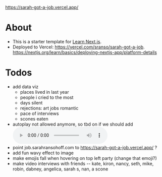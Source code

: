 https://sarah-got-a-job.vercel.app/

# About

- This is a starter template for [Learn Next.js](https://nextjs.org/learn).
- Deployed to Vercel: https://vercel.com/sranso/sarah-got-a-job. https://nextjs.org/learn/basics/deploying-nextjs-app/platform-details

# Todos

- add data viz
  - places lived in last year
  - people i cried to the most
  - days silent
  - rejections: art jobs romantic
  - pace of interviews
  - scones eaten
- autoplay not allowed anymore, so tbd on if we should add <audio src="/Goo_Goo_Dolls_Iris.mp3" controls autoPlay />
- point job.sarahransohoff.com to https://sarah-got-a-job.vercel.app/ ?
- add fun wavy effect to image
- make emojis fall when hovering on top left party (change that emoji?)
- make video interviews with friends -- kate, kiron, nancy, seth, mike, robin, dabney, angelica, sarah s, nan, a scone
